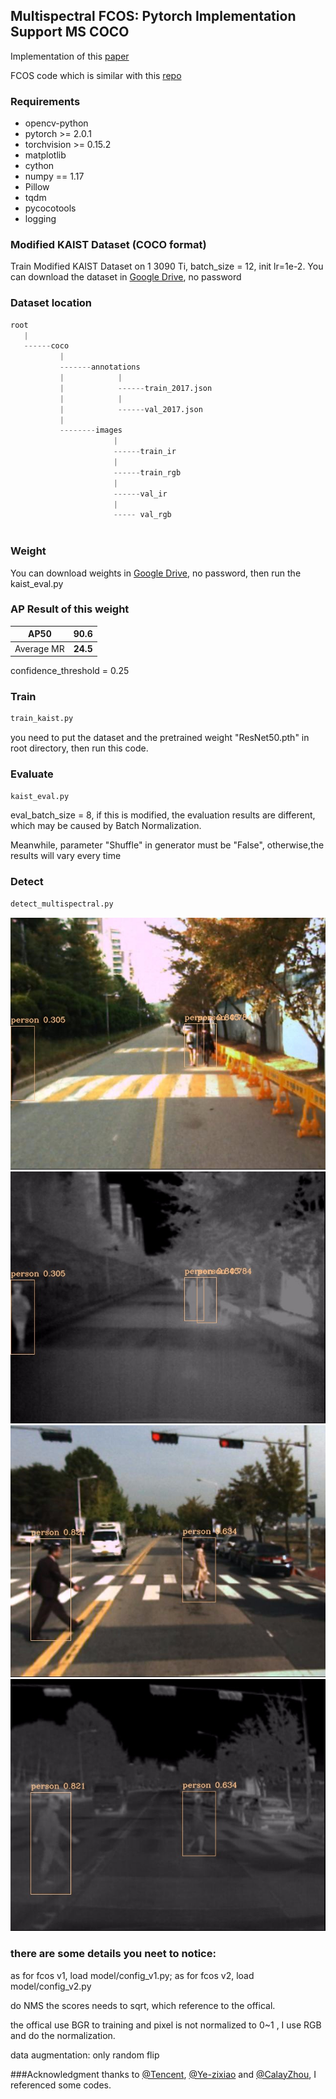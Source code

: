 ## Multispectral FCOS: Pytorch Implementation Support MS COCO
Implementation of this [paper](https://linkinghub.elsevier.com/retrieve/pii/S0926580522002187)

FCOS code which is similar with this [repo](https://github.com/zhenghao977/FCOS-PyTorch-37.2AP)



### Requirements  
* opencv-python  
* pytorch >= 2.0.1
* torchvision >= 0.15.2 
* matplotlib
* cython
* numpy == 1.17
* Pillow
* tqdm
* pycocotools
* logging

### Modified KAIST Dataset (COCO format)
Train Modified KAIST Dataset on 1 3090 Ti, batch_size = 12, init lr=1e-2.
You can download the dataset in [Google Drive](https://drive.google.com/file/d/160rjtSSoL6kr6ycYmp2_YK3fOk5Ibk2B/view?usp=sharing), no password

### Dataset location
```python
root
   |
   ------coco
           |
           -------annotations
           |            |
           |            ------train_2017.json 
           |            | 
           |            ------val_2017.json 
           |
           --------images
                       |
                       ------train_ir
                       |
                       ------train_rgb
                       |
                       ------val_ir
                       |
                       ----- val_rgb
           
```


### Weight
You can download weights in [Google Drive](https://drive.google.com/file/d/1yUH0vp2oAauwO8Vfx9g-u4v43mVK42jx/view?usp=sharing), no password, then run the kaist_eval.py

###  AP Result of this weight
|     AP50     |      **90.6**       |
| :-----------: | :-----------------: |
|     Average MR     |      **24.5**       |
confidence_threshold = 0.25

### Train
```python
train_kaist.py
```

you need to put the dataset and the pretrained weight "ResNet50.pth" in root directory, then run this code.

### Evaluate
```python
kaist_eval.py
```
eval_batch_size = 8, if this is modified, the evaluation results are different, which may be caused by Batch Normalization. 

Meanwhile, parameter "Shuffle" in generator must be "False", otherwise,the results will vary every time 

### Detect
```python
detect_multispectral.py
```
![test1](detect_results/vis/set00_V008_I00438.jpg)  ![test2](detect_results/ir/set00_V008_I00438.jpg)
![test1](detect_results/vis/set01_V003_I00897.jpg)  ![test2](detect_results/ir/set01_V003_I00897.jpg)

### there are some details you neet to notice:
as for fcos v1, load model/config_v1.py; as for fcos v2, load model/config_v2.py

do NMS the scores needs to sqrt, which reference to the offical.

the offical use BGR to training and pixel is not normalized to 0~1 , I use RGB and do the normalization.

data augmentation: only random flip

###Acknowledgment
thanks to [@Tencent](https://github.com/Tencent/ObjectDetection-OneStageDet/tree/master), [@Ye-zixiao](https://gitee.com/yezixiao/Double-YOLO-Kaist#https://gitee.com/link?target=https%3A%2F%2Fpan.baidu.com%2Fs%2F1h1e3rZQqIR9MIdiF0W7nXQ) 
and [@CalayZhou](https://github.com/CalayZhou/MBNet), I referenced some codes.






